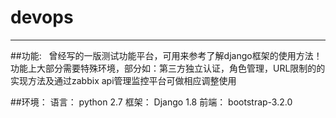 # devops
--------
##功能:  
曾经写的一版测试功能平台，可用来参考了解django框架的使用方法！
功能上大部分需要特殊环境，部分如：第三方独立认证，角色管理，URL限制的的实现方法及通过zabbix api管理监控平台可做相应调整使用

##环境：
     语言： python 2.7
     框架： Django 1.8
     前端： bootstrap-3.2.0
     
